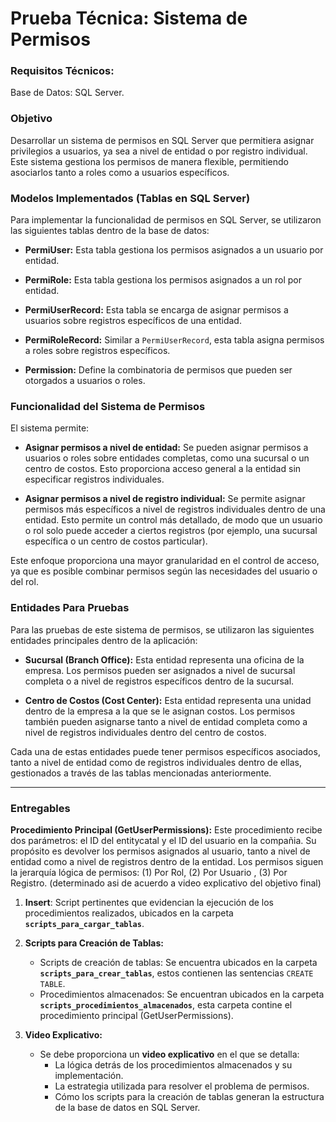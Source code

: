 # Prueba Técnica: Sistema de Permisos

### Requisitos Técnicos:
Base de Datos: SQL Server.

### Objetivo
Desarrollar un sistema de permisos en SQL Server que permitiera asignar privilegios a usuarios, ya sea a nivel de entidad o por registro individual. Este sistema gestiona los permisos de manera flexible, permitiendo asociarlos tanto a roles como a usuarios específicos.

### Modelos Implementados (Tablas en SQL Server)
Para implementar la funcionalidad de permisos en SQL Server, se utilizaron las siguientes tablas dentro de la base de datos:

- **PermiUser:** Esta tabla gestiona los permisos asignados a un usuario por entidad.
  
- **PermiRole:** Esta tabla gestiona los permisos asignados a un rol por entidad. 
  
- **PermiUserRecord:** Esta tabla se encarga de asignar permisos a usuarios sobre registros específicos de una entidad. 
  
- **PermiRoleRecord:** Similar a `PermiUserRecord`, esta tabla asigna permisos a roles sobre registros específicos. 

- **Permission:** Define la combinatoria de permisos que pueden ser otorgados a usuarios o roles.

### Funcionalidad del Sistema de Permisos
El sistema permite:

- **Asignar permisos a nivel de entidad:** Se pueden asignar permisos a usuarios o roles sobre entidades completas, como una sucursal o un centro de costos. Esto proporciona acceso general a la entidad sin especificar registros individuales.
  
- **Asignar permisos a nivel de registro individual:** Se permite asignar permisos más específicos a nivel de registros individuales dentro de una entidad. Esto permite un control más detallado, de modo que un usuario o rol solo puede acceder a ciertos registros (por ejemplo, una sucursal específica o un centro de costos particular).

Este enfoque proporciona una mayor granularidad en el control de acceso, ya que es posible combinar permisos según las necesidades del usuario o del rol.

### Entidades Para Pruebas
Para las pruebas de este sistema de permisos, se utilizaron las siguientes entidades principales dentro de la aplicación:

- **Sucursal (Branch Office):** Esta entidad representa una oficina de la empresa. Los permisos pueden ser asignados a nivel de sucursal completa o a nivel de registros específicos dentro de la sucursal.

- **Centro de Costos (Cost Center):** Esta entidad representa una unidad dentro de la empresa a la que se le asignan costos. Los permisos también pueden asignarse tanto a nivel de entidad completa como a nivel de registros individuales dentro del centro de costos.

Cada una de estas entidades puede tener permisos específicos asociados, tanto a nivel de entidad como de registros individuales dentro de ellas, gestionados a través de las tablas mencionadas anteriormente.

---

### Entregables

**Procedimiento Principal (GetUserPermissions):** Este procedimiento recibe dos parámetros: el ID del entitycatal y el ID del usuario en la compañia. Su propósito es devolver los permisos asignados al usuario, tanto a nivel de entidad como a nivel de registros dentro de la entidad. Los permisos siguen la jerarquía lógica de permisos: (1) Por Rol, (2) Por Usuario , (3) Por Registro. (determinado asi de acuerdo a video explicativo del objetivo final)

1. **Insert**: Script pertinentes que evidencian la ejecución de los procedimientos realizados, ubicados en la carpeta **`scripts_para_cargar_tablas`**.

2. **Scripts para Creación de Tablas:**
   - Scripts de creación de tablas: Se encuentra ubicados en la carpeta **`scripts_para_crear_tablas`**, estos contienen las sentencias `CREATE TABLE`.
   - Procedimientos almacenados: Se encuentran ubicados en la carpeta **`scripts_procedimientos_almacenados`**, esta carpeta contine el procedimiento principal (GetUserPermissions).

3. **Video Explicativo:**
   - Se debe proporciona un **video explicativo** en el que se detalla:
     - La lógica detrás de los procedimientos almacenados y su implementación.
     - La estrategia utilizada para resolver el problema de permisos.
     - Cómo los scripts para la creación de tablas generan la estructura de la base de datos en SQL Server.  



